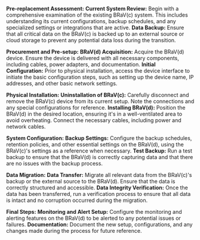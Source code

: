 **Pre-replacement Assessment:**
**Current System Review:** Begin with a comprehensive examination of the existing BRaV(c) system. This includes understanding its current configurations, backup schedules, and any specialized settings or integrations that are active.
**Data Backup:** Ensure that all critical data on the BRaV(c) is backed up to an external source or cloud storage to prevent any potential data loss during the transition.

**Procurement and Pre-setup:**
**BRaV(d) Acquisition:** Acquire the BRaV(d) device. Ensure the device is delivered with all necessary components, including cables, power adapters, and documentation.
**Initial Configuration:** Prior to physical installation, access the device interface to initiate the basic configuration steps, such as setting up the device name, IP addresses, and other basic network settings.

**Physical Installation:**
**Uninstallation of BRaV(c):** Carefully disconnect and remove the BRaV(c) device from its current setup. Note the connections and any special configurations for reference.
**Installing BRaV(d):** Position the BRaV(d) in the desired location, ensuring it's in a well-ventilated area to avoid overheating. Connect the necessary cables, including power and network cables.

**System Configuration:**
**Backup Settings:** Configure the backup schedules, retention policies, and other essential settings on the BRaV(d), using the BRaV(c)'s settings as a reference when necessary.
**Test Backup:** Run a test backup to ensure that the BRaV(d) is correctly capturing data and that there are no issues with the backup process.

**Data Migration:**
**Data Transfer:** Migrate all relevant data from the BRaV(c)'s backup or the external source to the BRaV(d). Ensure that the data is correctly structured and accessible.
**Data Integrity Verification:** Once the data has been transferred, run a verification process to ensure that all data is intact and no corruption occurred during the migration.

**Final Steps:**
**Monitoring and Alert Setup:** Configure the monitoring and alerting features on the BRaV(d) to be alerted to any potential issues or failures.
**Documentation:** Document the new setup, configurations, and any changes made during the process for future reference.